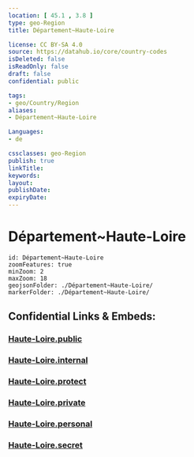 ```yaml
---
location: [ 45.1 , 3.8 ] 
type: geo-Region
title: Département~Haute-Loire

license: CC BY-SA 4.0
source: https://datahub.io/core/country-codes
isDeleted: false
isReadOnly: false
draft: false
confidential: public

tags:
- geo/Country/Region
aliases:
- Département~Haute-Loire

Languages:
- de

cssclasses: geo-Region
publish: true
linkTitle: 
keywords: 
layout: 
publishDate: 
expiryDate: 
---
```


# Département~Haute-Loire

```leaflet
id: Département~Haute-Loire
zoomFeatures: true 
minZoom: 2 
maxZoom: 18
geojsonFolder: ./Département~Haute-Loire/
markerFolder: ./Département~Haute-Loire/
```


## Confidential Links & Embeds: 

### [Haute-Loire.public](/_public/\Earth\Continent\Europe\Europe~West\France\regions~France\Auvergne-Rhône-Alpes\departments~Auvergne-Rhône-AlpesHaute-Loire.public.md) 

### [Haute-Loire.internal](/_internal/\Earth\Continent\Europe\Europe~West\France\regions~France\Auvergne-Rhône-Alpes\departments~Auvergne-Rhône-AlpesHaute-Loire.internal.md) 

### [Haute-Loire.protect](/_protect/\Earth\Continent\Europe\Europe~West\France\regions~France\Auvergne-Rhône-Alpes\departments~Auvergne-Rhône-AlpesHaute-Loire.protect.md) 

### [Haute-Loire.private](/_private/\Earth\Continent\Europe\Europe~West\France\regions~France\Auvergne-Rhône-Alpes\departments~Auvergne-Rhône-AlpesHaute-Loire.private.md) 

### [Haute-Loire.personal](/_personal/\Earth\Continent\Europe\Europe~West\France\regions~France\Auvergne-Rhône-Alpes\departments~Auvergne-Rhône-AlpesHaute-Loire.personal.md) 

### [Haute-Loire.secret](/_secret/\Earth\Continent\Europe\Europe~West\France\regions~France\Auvergne-Rhône-Alpes\departments~Auvergne-Rhône-AlpesHaute-Loire.secret.md)

